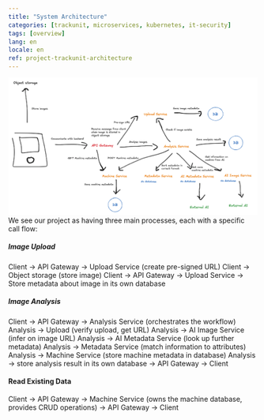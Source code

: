 ```yaml
---
title: "System Architecture"
categories: [trackunit, microservices, kubernetes, it-security]
tags: [overview]
lang: en
locale: en
ref: project-trackunit-architecture
---
```

![Architecture diagram](../../../assets/images/architecture.png)
We see our project as having three main processes, each with a specific call flow:

##### Image Upload
Client → API Gateway → Upload Service (create pre-signed URL)
Client → Object storage (store image)
Client → API Gateway → Upload Service → Store metadata about image in its own database

##### Image Analysis
Client → API Gateway → Analysis Service (orchestrates the workflow)
Analysis → Upload (verify upload, get URL)
Analysis → AI Image Service (infer on image URL)
Analysis → AI Metadata Service (look up further metadata)
Analysis → Metadata Service (match information to attributes)
Analysis → Machine Service (store machine metadata in database)
Analysis → store analysis result in its own database
→ API Gateway → Client

#### Read Existing Data
Client → API Gateway → Machine Service (owns the machine database, provides CRUD operations)
→ API Gateway → Client

